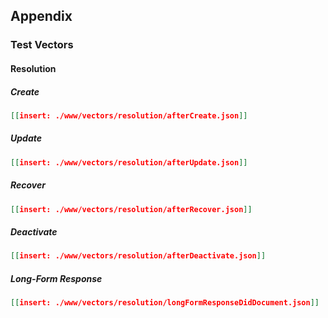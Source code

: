 ## Appendix

### Test Vectors

#### Resolution

##### Create

```json
[[insert: ./www/vectors/resolution/afterCreate.json]]
```

##### Update

```json
[[insert: ./www/vectors/resolution/afterUpdate.json]]
```

##### Recover

```json
[[insert: ./www/vectors/resolution/afterRecover.json]]
```

##### Deactivate

```json
[[insert: ./www/vectors/resolution/afterDeactivate.json]]
```

##### Long-Form Response

```json
[[insert: ./www/vectors/resolution/longFormResponseDidDocument.json]]
```
